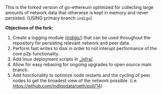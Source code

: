 This is the forked version of go-ethereum optimized for collecting large amounts of network data that otherwise is kept in memory and never persisted. (USING primary branch `indigo`)

**Objectives of the fork:**
1. Create a logging module ([indigo/](https://github.com/indigodata/geth/tree/indigo/indigo)) that can be used throughout the repository for persisting relevant network and peer data.
2. Perform fast writes to disk in order to not interupt performance of the core p2p functionality.
3. Add linux deployment scripts in [_infra/](https://github.com/indigodata/geth/tree/indigo/_infra).
4. Allow for easy rebasing for ongoing upgrades to open source main branch.
5. Add functionality to optimize node restarts and the cycling of peer nodes to get the broadest view of the network possible. (i.e. https://github.com/indigodata/geth/pull/14)
